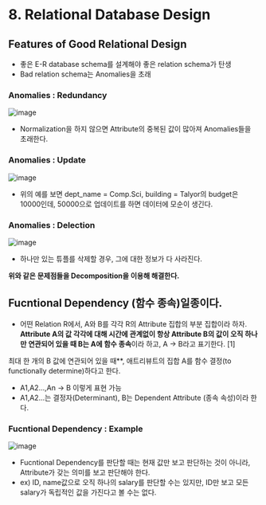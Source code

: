 # 8. Relational Database Design  

## Features of Good Relational Design  
- 좋은 E-R database schema를 설계해야 좋은 relation schema가 탄생  
- Bad relation schema는 Anomalies을 초래  

### Anomalies : Redundancy  

![image](https://user-images.githubusercontent.com/32921115/106096672-56323480-6179-11eb-811c-46fdcedbdd40.png)  

- Normalization을 하지 않으면 Attribute의 중복된 값이 많아져 Anomalies들을 초래한다.  

### Anomalies : Update  

![image](https://user-images.githubusercontent.com/32921115/106096968-d48ed680-6179-11eb-85b6-10359ca6a97a.png)

- 위의 예를 보면 dept_name = Comp.Sci, building = Talyor의 budget은 10000인데, 50000으로 업데이트를 하면 데이터에 모순이 생긴다.  

### Anomalies : Delection  

![image](https://user-images.githubusercontent.com/32921115/106097122-14ee5480-617a-11eb-9cf7-4ef813e4ca50.png)

- 하나만 있는 튜플를 삭제할 경우, 그에 대한 정보가 다 사라진다.

**위와 같은 문제점들을 Decomposition을 이용해 해결한다.**  

## Fucntional Dependency (함수 종속)일종이다.

- 어떤 Relation R에서, A와 B를 각각 R의 Attribute 집합의 부분 집합이라 하자. **Attribute A의 값 각각에 대해 시간에 관계없이 항상 Attribute B의 값이 오직 하나만 연관되어 있을 때 B는 A에 함수 종속**이라 하고, A → B라고 표기한다. [1]

 최대 한 개의 B 값에 연관되어 있을 때**, 애트리뷰트의 집합 A를 함수 결정(to functionally determine)하다고 한다.
- A1,A2...,An -> B 이렇게 표현 가능  
- A1,A2...는 결정자(Determinant), B는 Dependent Attribute (종속 속성)이라 한다.  

### Fucntional Dependency : Example  

![image](https://user-images.githubusercontent.com/32921115/106098521-8929f780-617c-11eb-846f-329eae9bbac2.png)

- Fucntional Dependency를 판단할 때는 현재 값만 보고 판단하는 것이 아니라, Attribute가 갖는 의미를 보고 판단해야 한다.  
- ex) ID, name값으로 오직 하나의 salary를 판단할 수는 있지만, ID만 보고 모든 salary가 독립적인 값을 가진다고 볼 수는 없다.  

